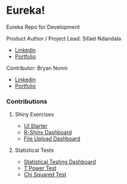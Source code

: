 # Eureka!

Eureka Repo for Development

Product Author / Project Lead: Sifael Ndandala
* [Linkedin](https://www.linkedin.com/in/sifael-ndandala-b9004859/)
* [Portfolio](http://www.programmingnotes.net/about/)

Contributor: Bryan Nonni
* [Linkedin](https://www.linkedin.com/in/bryanwnonni)
* [Portfolio](https://bryanwnonni.com/)

### Contributions
1. Shiny Exercises
   - [UI Starter](./ShinyExercises/UI_Starter.R)
   - [R-Shiny Dashboard](./ShinyExercises/R_Shiny_Dash.R)
   - [File Upload Dashboard](./ShinyExercises/File_Upload_Dash.R)

2. Statistical Tests
   - [Statistical Testing Dashboard](./Tests/Statistical_Testing_Dashboard.R)
   - [T Power Test](./Tests/T_Power.R)
   - [Chi Squared Test](./Tests/Chi_Square.R)
